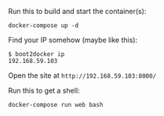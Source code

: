 Run this to build and start the container(s):

    docker-compose up -d

Find your IP somehow (maybe like this):

    $ boot2docker ip
    192.168.59.103

Open the site at `http://192.168.59.103:8000/`

Run this to get a shell:

    docker-compose run web bash
